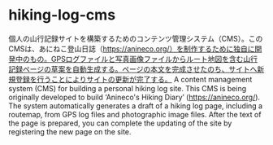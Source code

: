 # hiking-log-cms
個人の山行記録サイトを構築するためのコンテンツ管理システム（CMS）。このCMSは、あにねこ登山日誌（https://anineco.org/）を制作するために独自に開発中のもの。GPSログファイルと写真画像ファイルからルート地図を含む山行記録ページの草案を自動生成する。ページの本文を完成させたのち、サイトへ新規登録を行うことによりサイトの更新が完了する。
A content management system (CMS) for building a personal hiking log site. This CMS is being originally developed to build  ‘Anineco's Hiking Diary’ (https://anineco.org/). The system automatically generates a draft of a hiking log page, including a routemap, from GPS log files and photographic image files. After the text of the page is prepared, you can complete the updating of the site by registering the new page on the site.
